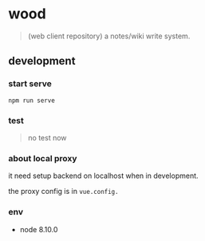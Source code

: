 # wood 
> (web client repository)
a notes/wiki write system.

## development

### start serve
`npm run serve`

### test
> no test now 

### about local proxy
it need setup backend on localhost when in development.

the proxy config is in `vue.config.`

### env
- node 8.10.0